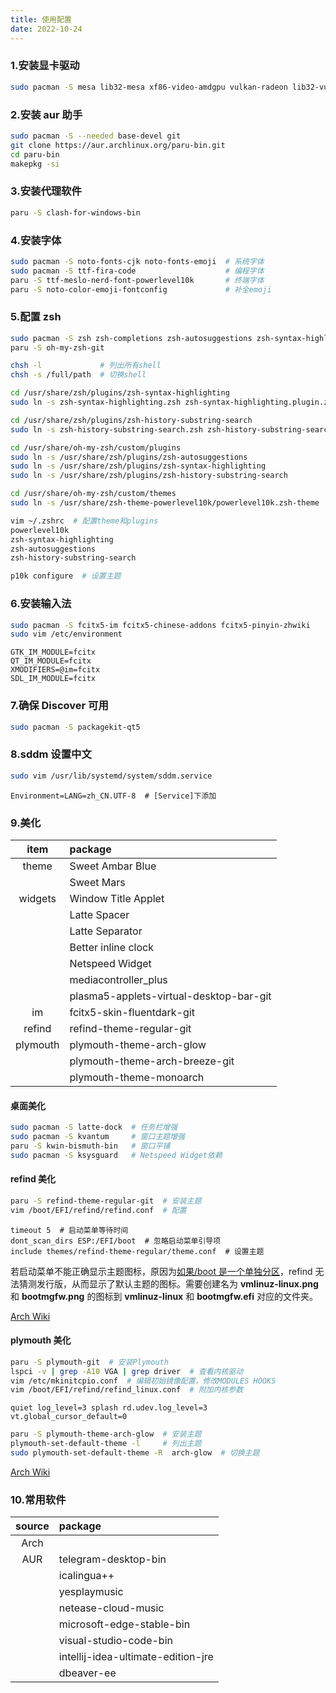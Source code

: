 ```yaml
---
title: 使用配置
date: 2022-10-24
---
```


### 1.安装显卡驱动

```bash
sudo pacman -S mesa lib32-mesa xf86-video-amdgpu vulkan-radeon lib32-vulkan-adeon libva-mesa-driver lib32-libva-mesa-driver mesa-vdpau lib32-mesa-vdpau
```

### 2.安装 aur 助手

```bash
sudo pacman -S --needed base-devel git
git clone https://aur.archlinux.org/paru-bin.git
cd paru-bin
makepkg -si
```

### 3.安装代理软件

```bash
paru -S clash-for-windows-bin
```

### 4.安装字体

```bash
sudo pacman -S noto-fonts-cjk noto-fonts-emoji  # 系统字体
sudo pacman -S ttf-fira-code                    # 编程字体
paru -S ttf-meslo-nerd-font-powerlevel10k       # 终端字体
paru -S noto-color-emoji-fontconfig             # 补全emoji
```

### 5.配置 zsh

```bash
sudo pacman -S zsh zsh-completions zsh-autosuggestions zsh-syntax-highlightig zsh-history-substring-search zsh-theme-powerlevel10k
paru -S oh-my-zsh-git

chsh -l             # 列出所有shell
chsh -s /full/path  # 切换shell

cd /usr/share/zsh/plugins/zsh-syntax-highlighting
sudo ln -s zsh-syntax-highlighting.zsh zsh-syntax-highlighting.plugin.zsh

cd /usr/share/zsh/plugins/zsh-history-substring-search
sudo ln -s zsh-history-substring-search.zsh zsh-history-substring-search.pluin.zsh

cd /usr/share/oh-my-zsh/custom/plugins
sudo ln -s /usr/share/zsh/plugins/zsh-autosuggestions
sudo ln -s /usr/share/zsh/plugins/zsh-syntax-highlighting
sudo ln -s /usr/share/zsh/plugins/zsh-history-substring-search

cd /usr/share/oh-my-zsh/custom/themes
sudo ln -s /usr/share/zsh-theme-powerlevel10k/powerlevel10k.zsh-theme

vim ~/.zshrc  # 配置theme和plugins
powerlevel10k
zsh-syntax-highlighting
zsh-autosuggestions
zsh-history-substring-search

p10k configure  # 设置主题
```

### 6.安装输入法

```bash
sudo pacman -S fcitx5-im fcitx5-chinese-addons fcitx5-pinyin-zhwiki
sudo vim /etc/environment
```

```
GTK_IM_MODULE=fcitx
QT_IM_MODULE=fcitx
XMODIFIERS=@im=fcitx
SDL_IM_MODULE=fcitx
```

### 7.确保 Discover 可用

```bash
sudo pacman -S packagekit-qt5
```

### 8.sddm 设置中文

```bash
sudo vim /usr/lib/systemd/system/sddm.service
```

```
Environment=LANG=zh_CN.UTF-8  # [Service]下添加
```

### 9.美化

|   item   | package                                 |
| :------: | :-------------------------------------- |
|  theme   | Sweet Ambar Blue                        |
|          | Sweet Mars                              |
| widgets  | Window Title Applet                     |
|          | Latte Spacer                            |
|          | Latte Separator                         |
|          | Better inline clock                     |
|          | Netspeed Widget                         |
|          | mediacontroller_plus                    |
|          | plasma5-applets-virtual-desktop-bar-git |
|    im    | fcitx5-skin-fluentdark-git              |
|  refind  | refind-theme-regular-git                |
| plymouth | plymouth-theme-arch-glow                |
|          | plymouth-theme-arch-breeze-git          |
|          | plymouth-theme-monoarch                 |

#### 桌面美化

```bash
sudo pacman -S latte-dock  # 任务栏增强
sudo pacman -S kvantum     # 窗口主题增强
paru -S kwin-bismuth-bin   # 窗口平铺
sudo pacman -S ksysguard   # Netspeed Widget依赖
```

#### refind 美化

```bash
paru -S refind-theme-regular-git  # 安装主题
vim /boot/EFI/refind/refind.conf  # 配置
```

```
timeout 5  # 启动菜单等待时间
dont_scan_dirs ESP:/EFI/boot  # 忽略启动菜单引导项
include themes/refind-theme-regular/theme.conf  # 设置主题
```

若启动菜单不能正确显示主题图标，原因为[如果/boot 是一个单独分区](https://wiki.archlinux.org/title/REFInd#For_kernels_automatically_detected_by_rEFInd)，refind 无法猜测发行版，从而显示了默认主题的图标。需要创建名为 **vmlinuz-linux.png** 和 **bootmgfw.png** 的图标到 **vmlinuz-linux** 和 **bootmgfw.efi** 对应的文件夹。

[Arch Wiki](https://wiki.archlinux.org/title/REFInd)

#### plymouth 美化

```bash
paru -S plymouth-git  # 安装Plymouth
lspci -v | grep -A10 VGA | grep driver  # 查看内核驱动
vim /etc/mkinitcpio.conf  # 编辑初始镜像配置，修改MODULES HOOKS
vim /boot/EFI/refind/refind_linux.conf  # 附加内核参数
```

```
quiet log_level=3 splash rd.udev.log_level=3 vt.global_cursor_default=0
```

```bash
paru -S plymouth-theme-arch-glow  # 安装主题
plymouth-set-default-theme -l     # 列出主题
sudo plymouth-set-default-theme -R  arch-glow  # 切换主题
```

[Arch Wiki](https://wiki.archlinux.org/title/Plymouth)

### 10.常用软件

| source | package                            |
| :----: | :--------------------------------- |
|  Arch  |                                    |
|  AUR   | telegram-desktop-bin               |
|        | icalingua++                        |
|        | yesplaymusic                       |
|        | netease-cloud-music                |
|        | microsoft-edge-stable-bin          |
|        | visual-studio-code-bin             |
|        | intellij-idea-ultimate-edition-jre |
|        | dbeaver-ee                         |
